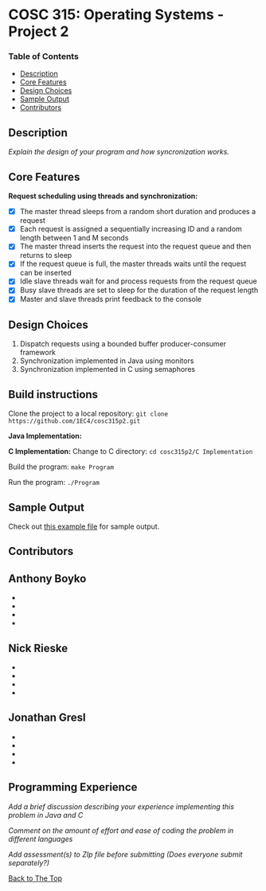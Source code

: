 # COSC 315: Operating Systems - Project 2

### Table of Contents
- [Description](#description)
- [Core Features](#core-features)
- [Design Choices](#design-choices)
- [Sample Output](#sample-output)
- [Contributors](#contributors)

## Description

_Explain the design of your program and how syncronization works._

## Core Features
**Request scheduling using threads and synchronization:**
- [x] The master thread sleeps from a random short duration and produces a request
- [x] Each request is assigned a sequentially increasing ID and a random length between 1 and M seconds
- [x] The master thread inserts the request into the request queue and then returns to sleep
- [x] If the request queue is full, the master threads waits until the request can be inserted
- [x] Idle slave threads wait for and process requests from the request queue
- [x] Busy slave threads are set to sleep for the duration of the request length
- [x] Master and slave threads print feedback to the console

## Design Choices
  1. Dispatch requests using a bounded buffer producer-consumer framework
  2. Synchronization implemented in Java using monitors
  3. Synchronization implemented in C using semaphores
  
## Build instructions

Clone the project to a local repository:   `git clone https://github.com/1EC4/cosc315p2.git`

**Java Implementation:**



**C Implementation:**
Change to C directory:   `cd cosc315p2/C Implementation`

Build the program:   `make Program`

Run the program:   `./Program`

## Sample Output
Check out [this example file](sample_output.txt) for sample output.

## Contributors
**Anthony Boyko**
  - 
  - 
  - 
  - 
  - 

**Nick Rieske**
  - 
  - 
  - 
  - 
  - 

**Jonathan Gresl**
  - 
  - 
  - 
  - 
  - 

## Programming Experience

_Add a brief discussion describing your experience implementing this problem in Java and C_

_Comment on the amount of effort and ease of coding the problem in different languages_

_Add assessment(s) to ZIp file before submitting (Does everyone submit separately?)_

[Back to The Top](#cosc-315-operating-systems---project-2)
